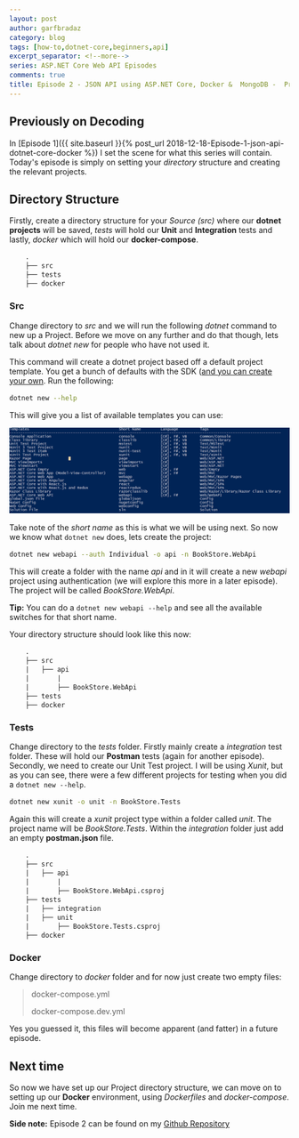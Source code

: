 ```yaml
---
layout: post
author: garfbradaz
category: blog
tags: [how-to,dotnet-core,beginners,api]
excerpt_separator: <!--more-->
series: ASP.NET Core Web API Episodes
comments: true
title: Episode 2 - JSON API using ASP.NET Core, Docker &  MongoDB -  Project Structure
---
```

## Previously on Decoding

In [Episode 1]({{ site.baseurl }}{% post_url 2018-12-18-Episode-1-json-api-dotnet-core-docker %}) I set the scene for what this series will contain. Today's episode is simply on setting your *directory* structure and creating the relevant projects. <!--more-->

## Directory Structure

Firstly, create a directory structure for your *Source (src)* where our **dotnet projects** will be saved, *tests* will hold our **Unit** and **Integration** tests and lastly, *docker* which will hold our **docker-compose**.

```
    .
    ├── src
    ├── tests
    ├── docker
```

### Src

Change directory to *src* and we will run the following *dotnet* command to new up a Project. Before we move on any further and do that though, lets talk about *dotnet new* for people who have not used it.

This command will create a dotnet project based off a default project template. You get a bunch of defaults with the SDK ([and you can create your own](https://docs.microsoft.com/en-us/dotnet/core/tutorials/create-custom-template). Run the following:

```bash
dotnet new --help
```

This will give you a list of available templates you can use:

![templates](/assets/img/posts/ep2-dotnet-new.png)

Take note of the *short name* as this is what we will be using next. So now we know what `dotnet new` does, lets create the project:

```bash
dotnet new webapi --auth Individual -o api -n BookStore.WebApi
```

This will create a folder with the name *api* and in it will create a new *webapi* project using authentication (we will explore this more in a later episode). The project will be called *BookStore.WebApi*.

**Tip:** You can do a `dotnet new webapi --help` and see all the available switches for that short name.

Your directory structure should look like this now:

```
    .
    ├── src
    |   ├── api
    |       |
    |       ├── BookStore.WebApi
    ├── tests
    ├── docker
```

### Tests

Change directory to the *tests* folder. Firstly mainly create a *integration* test folder. These will hold our **Postman** tests (again for another episode). Secondly, we need to create our Unit Test project. I will be using *Xunit*, but as you can see, there were a few different projects for testing when you did a `dotnet new --help`.

```bash
dotnet new xunit -o unit -n BookStore.Tests
```

Again this will create a *xunit* project type within a folder called *unit*. The project name will be *BookStore.Tests*. Within the *integration* folder just add an empty **postman.json** file.

```
    .
    ├── src
    |   ├── api
    |       |
    |       ├── BookStore.WebApi.csproj
    ├── tests
    |   ├── integration
    |   ├── unit
    |       ├── BookStore.Tests.csproj
    ├── docker
```

### Docker

Change directory to *docker* folder and for now just create two empty files:

> docker-compose.yml
>
> docker-compose.dev.yml

Yes you guessed it, this files will become apparent (and fatter) in a future episode.

## Next time

So now we have set up our Project directory structure, we can move on to setting up our **Docker** environment, using *Dockerfiles* and *docker-compose*. Join me next time.

**Side note:** Episode 2 can be found on my [Github Repository](https://github.com/garfbradaz/webapi-episodes)